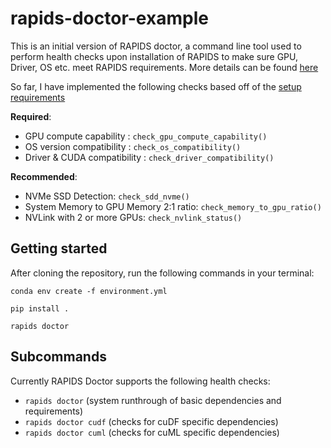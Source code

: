 # rapids-doctor-example

This is an initial version of RAPIDS doctor, a command line tool used to
perform health checks upon installation of RAPIDS to make sure GPU, Driver, OS etc.
meet RAPIDS requirements. More details can be found [here](https://docs.google.com/document/d/1mNicpQnIcFfPcLdVpewk_UKT56EhhxqPsMLxw0Atx-w/edit#heading=h.2ygxf373qzps)

So far, I have implemented the following checks based off of the [setup requirements](https://docs.rapids.ai/install)

**Required**:

- GPU compute capability : `check_gpu_compute_capability()`
- OS version compatibility : `check_os_compatibility()`
- Driver & CUDA compatibility : `check_driver_compatibility()`

**Recommended**:

- NVMe SSD Detection: `check_sdd_nvme()`
- System Memory to GPU Memory 2:1 ratio: `check_memory_to_gpu_ratio()`
- NVLink with 2 or more GPUs: `check_nvlink_status()`

## Getting started

After cloning the repository, run the following commands in your terminal:

`conda env create -f environment.yml`

`pip install .`

`rapids doctor`

## Subcommands

Currently RAPIDS Doctor supports the following health checks:

- `rapids doctor` (system runthrough of basic dependencies and requirements)
- `rapids doctor cudf` (checks for cuDF specific dependencies)
- `rapids doctor cuml` (checks for cuML specific dependencies)
